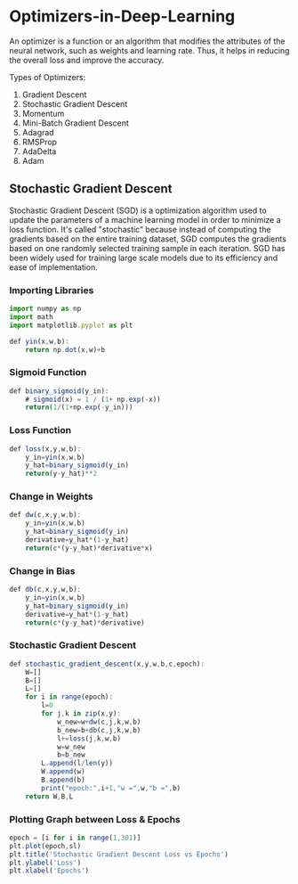 # Optimizers-in-Deep-Learning
An optimizer is a function or an algorithm that modifies the attributes of the neural network, such as weights and learning rate. Thus, it helps in reducing the overall loss and improve the accuracy.

Types of Optimizers:
<ol>
  <li>Gradient Descent</li>
  <li>Stochastic Gradient Descent</li>
  <li>Momentum</li>
  <li>Mini-Batch Gradient Descent</li>
  <li>Adagrad</li>
  <li>RMSProp</li>
  <li>AdaDelta</li>
  <li>Adam</li>
</ol>

## Stochastic Gradient Descent
<p>
Stochastic Gradient Descent (SGD) is a optimization algorithm used to update the parameters of a machine learning model in order to minimize a loss function. It's called "stochastic" because instead of computing the gradients based on the entire training dataset, SGD computes the gradients based on one randomly selected training sample in each iteration. SGD has been widely used for training large scale models due to its efficiency and ease of implementation.
</p>

### Importing Libraries

```javascript I'm A tab
import numpy as np
import math
import matplotlib.pyplot as plt
```

```javascript I'm A tab
def yin(x,w,b):
    return np.dot(x,w)+b
```

### Sigmoid Function
```javascript I'm A tab
def binary_sigmoid(y_in):
    # sigmoid(x) = 1 / (1+ np.exp(-x))
    return(1/(1+np.exp(-y_in)))
```

### Loss Function
```javascript I'm A tab
def loss(x,y,w,b):
    y_in=yin(x,w,b)
    y_hat=binary_sigmoid(y_in)
    return(y-y_hat)**2
```

### Change in Weights
```javascript I'm A tab
def dw(c,x,y,w,b):
    y_in=yin(x,w,b)
    y_hat=binary_sigmoid(y_in)
    derivative=y_hat*(1-y_hat)
    return(c*(y-y_hat)*derivative*x)
```

### Change in Bias
```javascript I'm A tab
def db(c,x,y,w,b):
    y_in=yin(x,w,b)
    y_hat=binary_sigmoid(y_in)
    derivative=y_hat*(1-y_hat)
    return(c*(y-y_hat)*derivative)
```
### Stochastic Gradient Descent
```javascript I'm A tab
def stochastic_gradient_descent(x,y,w,b,c,epoch):
    W=[]
    B=[]
    L=[]
    for i in range(epoch):
        l=0
        for j,k in zip(x,y):
            w_new=w+dw(c,j,k,w,b)
            b_new=b+db(c,j,k,w,b)
            l+=loss(j,k,w,b)
            w=w_new
            b=b_new
        L.append(l/len(y))
        W.append(w)
        B.append(b)
        print("epoch:",i+1,"w =",w,"b =",b)
    return W,B,L
```

### Plotting Graph between Loss & Epochs
```javascript I'm A tab
epoch = [i for i in range(1,301)]
plt.plot(epoch,sl)
plt.title('Stochastic Gradient Descent Loss vs Epochs')
plt.ylabel('Loss')
plt.xlabel('Epochs')
```
